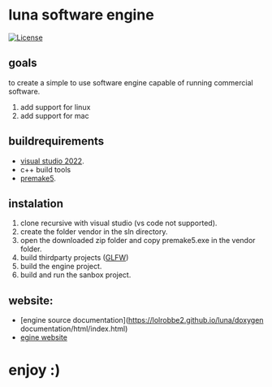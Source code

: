 # luna software engine
[![License](https://img.shields.io/github/license/TheCherno/Hazel.svg)](https://github.com/lolrobbe2/luna/blob/luna_experimental/LICENSE.txt)
## goals

to create a simple to use software engine capable of running commercial software.

1. add support for linux
2. add support for mac


## buildrequirements 
- [visual studio 2022](https://visualstudio.microsoft.com/).
- c++ build tools 
- [premake5](https://premake.github.io/).
## instalation
1. clone recursive with visual studio (vs code not supported).
2. create the folder vendor in the sln directory.
3. open the downloaded zip folder and copy premake5.exe in the vendor folder.
4. build thirdparty projects ([GLFW](https://www.glfw.org/))
5. build the engine project.
6. build and run the sanbox project.
## website:
   - [engine source documentation](https://lolrobbe2.github.io/luna/doxygen documentation/html/index.html)
   - [egine website](https://lolrobbe2.github.io/luna)
# enjoy :)
